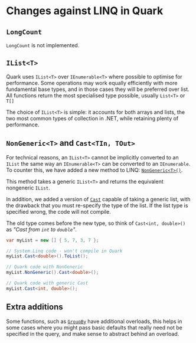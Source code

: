 # Changes against LINQ in Quark

## `LongCount`
`LongCount` is not implemented.

## `IList<T>`
Quark uses `IList<T>` over `IEnumerable<T>` where possible to optimise for performance.
Some operations may work equally efficiently with more fundamental base types, and in those cases they will be preferred over list.
All functions return the most specialised type possible, usually `List<T>` or `T[]`

The choice of `IList<T>` is simple: it accounts for both arrays and lists, the two most common types of collection in .NET,
while retaining plenty of performance.

## `NonGeneric<T>` and `Cast<TIn, TOut>`
For technical reasons, an `IList<T>` cannot be implicitly converted to an `IList` the same way an `IEnumerable<T>` can be converted to an `IEnumerable`.
To counter this, we have added a new method to LINQ: [`NonGeneric<T>()`](xref:Quark.Linq.NonGeneric``1(IList{``0})).

This method takes a generic `IList<T>` and returns the equivalent nongeneric `IList`.

In addition, we added a version of [`Cast`](xref:Quark.Linq.Cast``2(IList{``0})) capable of taking a generic list,
with the drawback that you must re-specify the type of the list.
If the list type is specified wrong, the code will not compile.

The old type comes before the new type, so think of `Cast<int, double>()` as *"Cast from `int` to `double`"*.

```cs
var myList = new [] { 5, 7, 3, 7 };

// System.Linq code - won't compile in Quark
myList.Cast<double>().ToList();

// Quark code with NonGeneric
myList.NonGeneric().Cast<double>();

// Quark code with generic Cast
myList.Cast<int, double>();
```

## Extra additions

Some functions, such as [`GroupBy`](xref:Quark.Linq.GroupBy``2(IList{``0},Func{``0,``1})) have additional overloads,
this helps in some cases where you might pass basic defaults that really need not be specified in the query,
and make sense to abstract behind an overload.